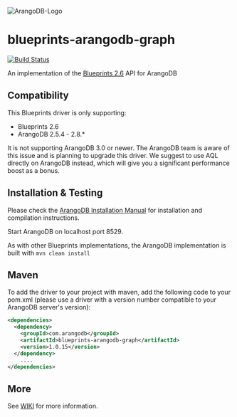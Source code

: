 ![ArangoDB-Logo](https://www.arangodb.org/wp-content/uploads/2012/10/logo_arangodb_transp.png)

# blueprints-arangodb-graph

[![Build Status](https://secure.travis-ci.org/arangodb/blueprints-arangodb-graph.png)](http://travis-ci.org/arangodb/blueprints-arangodb-graph)

An implementation of the [Blueprints 2.6](https://github.com/tinkerpop/blueprints/wiki) API for ArangoDB

## Compatibility

This Blueprints driver is only supporting:
* Blueprints 2.6
* ArangoDB 2.5.4 - 2.8.*

It is not supporting ArangoDB 3.0 or newer.
The ArangoDB team is aware of this issue and is planning to upgrade this driver.
We suggest to use AQL directly on ArangoDB instead, which will give you a significant performance
boost as a bonus.

## Installation & Testing

Please check the
[ArangoDB Installation Manual](https://docs.arangodb.com/latest/Manual/Deployment/)
for installation and compilation instructions.

Start ArangoDB on localhost port 8529.

As with other Blueprints implementations, the ArangoDB implementation is built with
	```mvn clean install```

## Maven

To add the driver to your project with maven, add the following code to your pom.xml
(please use a driver with a version number compatible to your ArangoDB server's version):

```XML
<dependencies>
  <dependency>
    <groupId>com.arangodb</groupId>
    <artifactId>blueprints-arangodb-graph</artifactId>
    <version>1.0.15</version>
  </dependency>
	....
</dependencies>
```

## More

See [WIKI](https://github.com/arangodb/blueprints-arangodb-graph/wiki) for more information.

